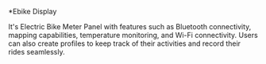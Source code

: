 *Ebike Display

It's Electric Bike Meter Panel with features such as Bluetooth connectivity, mapping capabilities, temperature monitoring, and Wi-Fi connectivity. Users can also create profiles to keep track of their activities and record their rides seamlessly.
